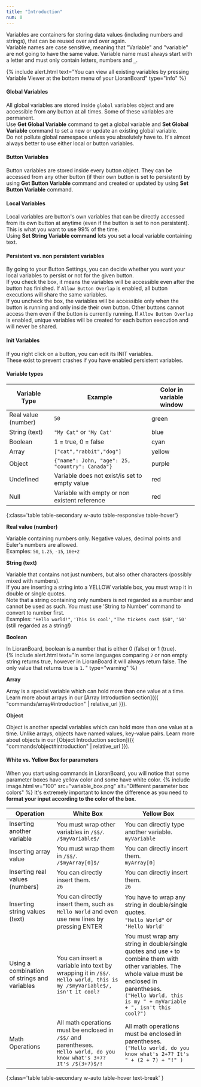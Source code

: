 ```yaml
---
title: "Introduction"
num: 0
---
```


Variables are containers for storing data values (including numbers and strings), that can be reused over and over again.\
Variable names are case sensitive, meaning that "Variable" and "variable" are not going to have the same value. Variable name must always start with a letter and must only contain letters, numbers and `_`. 

{% include alert.html text="You can view all existing variables by pressing Variable Viewer at the bottom menu of your LioranBoard" type="info" %}

#### Global Variables
All global variables are stored inside `global` variables object and are accessible from any button at all times. Some of these variables are permanent.\
Use **Get Global Variable** command to get a global variable and **Set Global Variable** command to set a new or update an existing global variable.\
Do not pollute global namespace unless you absolutely have to. It's almost always better to use either local or button variables.

#### Button Variables
Button variables are stored inside every button object. They can be accessed from any other button (if their own button is set to persistent) by using **Get Button Variable** command and created or updated by using **Set Button Variable** command.

#### Local Variables
Local variables are button's own variables that can be directly accessed from its own button at anytime (even if the button is set to non persistent). This is what you want to use 99% of the time.\
Using **Set String Variable command** lets you set a local variable containing text.

#### Persistent vs. non persistent variables
By going to your Button Settings, you can decide whether you want your local variables to persist or not for the given button.\
If you check the box, it means the variables will be accessible even after the button has finished. If `Allow Button Overlap` is enabled, all button executions will share the same variables.\
If you uncheck the box, the variables will be accessible only when the button is running and only inside their own button. Other buttons cannot access them even if the button is currently running. If `Allow Button Overlap` is enabled, unique variables will be created for each button execution and will never be shared.


#### Init Variables
If you right click on a button, you can edit its INIT variables.\
These exist to prevent crashes if you have enabled persistent variables.


#### Variable types

| Variable Type | Example | Color in variable window | 
|-------|--------|--------|
|Real value (number) | `50` | green|
|String (text) | `"My Cat"` or `'My Cat'` | blue|
|Boolean | 1 = true, 0 = false | cyan|
|Array | `["cat","rabbit","dog"]` | yellow|
|Object | `{"name": John, "age": 25, "country": Canada"}` | purple|
|Undefined | Variable does not exist/is set to empty value| red |
|Null | Variable with empty or non existent reference | red|
{:class='table table-secondary w-auto table-responsive table-hover'}

**Real value (number)**  

Variable containing numbers only. Negative values, decimal points and Euler's numbers are allowed.\
Examples: `50`, `1.25`, `-15`, `10e+2`

**String (text)**  

Variable that contains not just numbers, but also other characters (possibly mixed with numbers).\
If you are inserting a string into a YELLOW variable box, you must wrap it in double or single quotes.\
Note that a string containing only numbers is not regarded as a number and cannot be used as such. You must use 'String to Number' command to convert to number first.\
Examples: `"Hello world!"`, `'This is cool'`, `"The tickets cost $50"`, `'50'` (still regarded as a string!)

**Boolean**  

In LioranBoard, boolean is a number that is either 0 (false) or 1 (true).\
{% include alert.html text="In some languages comparing <code>2</code> or non empty string returns true, however in LioranBoard it will always return false. The only value that returns true is <code>1</code>. " type="warning" %} 

**Array**  

Array is a special variable which can hold more than one value at a time. Learn more about arrays in our [Array Introduction section]({{ "commands/array#introduction" | relative_url }}).

**Object**  

Object is another special variables which can hold more than one value at a time. Unlike arrays, objects have named values, key-value pairs. Learn more about objects in our [Object Introduction section]({{ "commands/object#introduction" | relative_url }}).

#### White vs. Yellow Box for parameters
When you start using commands in LioranBoard, you will notice that some parameter boxes have yellow color and some have white color.
{% include image.html w="100" src="variable_box.png" alt="Different parameter box colors" %}
It's extremely important to know the difference as you need to **format your input according to the color of the box**.

| Operation | White Box| Yellow Box| 
|-------|--------|--------
|Inserting another variable | You must wrap other variables in `/$$/`. <br/> `/$myVariable$/` | You can directly type another variable.<br/> `myVariable`
|Inserting array value | You must wrap them in `/$$/`. <br/> `/$myArray[0]$/` | You can directly insert them. <br/> `myArray[0]`
|Inserting real values (numbers) | You can directly insert them.<br/> `26` | You can directly insert them. <br/> `26`
|Inserting string values (text) | You can directly insert them, such as `Hello World` and even use new lines by pressing ENTER | You have to wrap any string in double/single quotes. <br/> `"Hello World"` or `'Hello World'`
|Using a combination of strings and variables | You can insert a variable into text by wrapping it in `/$$/`. <br/> `Hello world, this is my /$myVariable$/, isn't it cool?` | You must wrap any string in double/single quotes and use `+` to combine them with other variables. The whole value must be enclosed in parentheses. <br/> `("Hello World, this is my " + myVariable + ", isn't this cool?")`
|Math Operations| All math operations must be enclosed in `/$$/` and parentheses.<br/> `Hello world, do you know what's 3+7? It's /$(3+7)$/!` | All math operations must be enclosed in parentheses.<br/> `("Hello world, do you know what's 2+7? It's " + (2 + 7) + "!" )`
{:class='table table-secondary w-auto table-hover text-break' }










